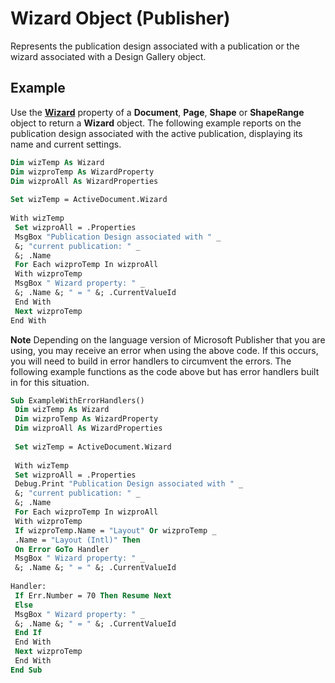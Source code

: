 
# Wizard Object (Publisher)

Represents the publication design associated with a publication or the wizard associated with a Design Gallery object.


## Example

Use the  **[Wizard](26603c80-2b03-9889-27d7-623e71f84b74.md)** property of a **Document**,  **Page**,  **Shape** or **ShapeRange** object to return a **Wizard** object. The following example reports on the publication design associated with the active publication, displaying its name and current settings.


```vb
Dim wizTemp As Wizard 
Dim wizproTemp As WizardProperty 
Dim wizproAll As WizardProperties 
 
Set wizTemp = ActiveDocument.Wizard 
 
With wizTemp 
 Set wizproAll = .Properties 
 MsgBox "Publication Design associated with " _ 
 &; "current publication: " _ 
 &; .Name 
 For Each wizproTemp In wizproAll 
 With wizproTemp 
 MsgBox " Wizard property: " _ 
 &; .Name &; " = " &; .CurrentValueId 
 End With 
 Next wizproTemp 
End With
```


 **Note**  Depending on the language version of Microsoft Publisher that you are using, you may receive an error when using the above code. If this occurs, you will need to build in error handlers to circumvent the errors. The following example functions as the code above but has error handlers built in for this situation.


```vb
Sub ExampleWithErrorHandlers() 
 Dim wizTemp As Wizard 
 Dim wizproTemp As WizardProperty 
 Dim wizproAll As WizardProperties 
 
 Set wizTemp = ActiveDocument.Wizard 
 
 With wizTemp 
 Set wizproAll = .Properties 
 Debug.Print "Publication Design associated with " _ 
 &; "current publication: " _ 
 &; .Name 
 For Each wizproTemp In wizproAll 
 With wizproTemp 
 If wizproTemp.Name = "Layout" Or wizproTemp _ 
 .Name = "Layout (Intl)" Then 
 On Error GoTo Handler 
 MsgBox " Wizard property: " _ 
 &; .Name &; " = " &; .CurrentValueId 
 
Handler: 
 If Err.Number = 70 Then Resume Next 
 Else 
 MsgBox " Wizard property: " _ 
 &; .Name &; " = " &; .CurrentValueId 
 End If 
 End With 
 Next wizproTemp 
 End With 
End Sub
```

